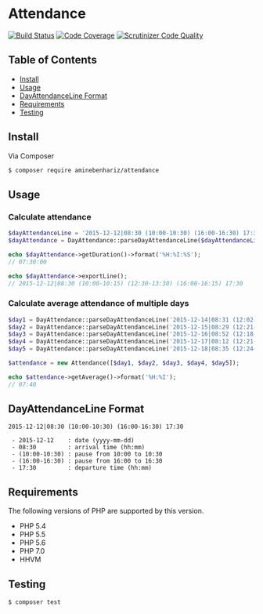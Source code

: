 # Attendance

[![Build Status](https://img.shields.io/travis/aminebenhariz/Attendance/master.svg?style=flat)](https://travis-ci.org/aminebenhariz/Attendance)
[![Code Coverage](https://scrutinizer-ci.com/g/aminebenhariz/Attendance/badges/coverage.png?b=master)](https://scrutinizer-ci.com/g/aminebenhariz/Attendance/?branch=master)
[![Scrutinizer Code Quality](https://scrutinizer-ci.com/g/aminebenhariz/Attendance/badges/quality-score.png?b=master)](https://scrutinizer-ci.com/g/aminebenhariz/Attendance/?branch=master)

## Table of Contents

+ [Install](#install)
+ [Usage](#usage)
+ [DayAttendanceLine Format](#dayattendanceline-format)
+ [Requirements](#requirements)
+ [Testing](#testing)

## Install

Via Composer

``` bash
$ composer require aminebenhariz/attendance
```

## Usage

### Calculate attendance

``` php
$dayAttendanceLine = '2015-12-12|08:30 (10:00-10:30) (16:00-16:30) 17:30';
$dayAttendance = DayAttendance::parseDayAttendanceLine($dayAttendanceLine);

echo $dayAttendance->getDuration()->format('%H:%I:%S');
// 07:30:00

echo $dayAttendance->exportLine();
// 2015-12-12|08:30 (10:00-10:15) (12:30-13:30) (16:00-16:15) 17:30
```

### Calculate average attendance of multiple days

``` php
$day1 = DayAttendance::parseDayAttendanceLine('2015-12-14|08:31 (12:02-13:42) 17:25');
$day2 = DayAttendance::parseDayAttendanceLine('2015-12-15|08:29 (12:21-13:32) (16:12-16:22) 17:24');
$day3 = DayAttendance::parseDayAttendanceLine('2015-12-16|08:52 (12:18-13:12) 17:31');
$day4 = DayAttendance::parseDayAttendanceLine('2015-12-17|08:12 (12:21-13:52) 17:24');
$day5 = DayAttendance::parseDayAttendanceLine('2015-12-18|08:35 (12:24-13:25) 17:42');

$attendance = new Attendance([$day1, $day2, $day3, $day4, $day5]);

echo $attendance->getAverage()->format('%H:%I');
// 07:40
```

## DayAttendanceLine Format

```
2015-12-12|08:30 (10:00-10:30) (16:00-16:30) 17:30

 - 2015-12-12    : date (yyyy-mm-dd)
 - 08:30         : arrival time (hh:mm)
 - (10:00-10:30) : pause from 10:00 to 10:30
 - (16:00-16:30) : pause from 16:00 to 16:30
 - 17:30         : departure time (hh:mm)
```

## Requirements

The following versions of PHP are supported by this version.

+ PHP 5.4
+ PHP 5.5
+ PHP 5.6
+ PHP 7.0
+ HHVM

## Testing

``` bash
$ composer test
```